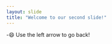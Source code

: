 ```yaml
---
layout: slide
title: "Welcome to our second slide!"
---
```

-:smile:
Use the left arrow to go back!
